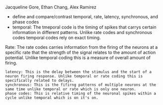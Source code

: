 Jacqueline Gore, Ethan Chang, Alex Ramirez
* define and compare/contrast temporal, rate, latency, synchronous, and phase codes
* temporal: The tmeporal code is the timing of spikes that carrys certain information in different patterns. Unlike rate codes and synchronous codes temporal codes rely on exact timing.

Rate: The rate codes carries information from the firing of the neurons at a specific rate that the strength of the signal relates to the amount of action potential. Unlike temporal coding this is a measure of overall amount of firing.

    latency: This is the delay between the stimulus and the start of a neuron firing response. Unlike temporal or rate coding this is specifically related to delays.
    synchronous: This is the fifirng patterns of multiple neurons at the same time unlike temporal or rate which is only one neuron. 
    phase codes: This is relative timing of the neuronal spikes within a cycle unlike temporal which is on it's on. 

